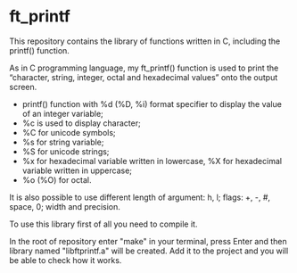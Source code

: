 # ft_printf
This repository contains the library of functions written in C, including the printf() function.

As in C programming language, my ft_printf() function is used to print the “character, string, integer, octal and hexadecimal values” onto the output screen.

- printf() function with %d (%D, %i) format specifier to display the value of an integer variable;
- %c is used to display character;
- %C for unicode symbols;
- %s for string variable;
- %S for unicode strings;
- %x for hexadecimal variable written in lowercase, %X for hexadecimal variable written in uppercase;
- %o (%O) for octal.

It is also possible to use different length of argument: h, l; flags: +, -, #, space, 0; width and precision.

To use this library first of all you need to compile it. 

In the root of repository enter "make" in your terminal, press Enter and then library named "libftprintf.a" will be created. Add it to the project and you will be able to check how it works.
